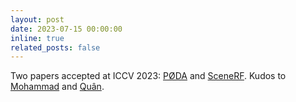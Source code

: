 ```yaml
---
layout: post
date: 2023-07-15 00:00:00
inline: true
related_posts: false
---
```


Two papers accepted at ICCV 2023: <a href="https://astra-vision.github.io/PODA/" rel="noopener" target="_blank">PØDA</a> and <a href="https://astra-vision.github.io/SceneRF/" rel="noopener" target="_blank">SceneRF</a>. Kudos to <a href="http://mfahes.github.io/" rel="noopener" target="_blank">Mohammad</a> and <a href="https://anhquancao.github.io/" rel="noopener" target="blank">Quân</a>.
